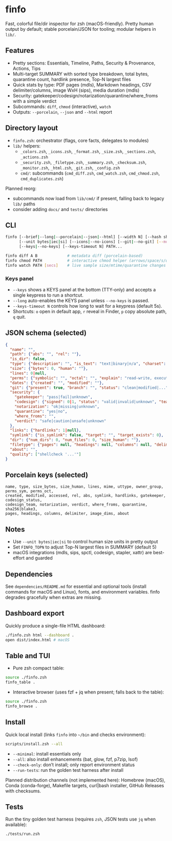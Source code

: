 # finfo

Fast, colorful file/dir inspector for zsh (macOS-friendly). Pretty human output by default; stable porcelain/JSON for tooling; modular helpers in `lib/`.

## Features

- Pretty sections: Essentials, Timeline, Paths, Security & Provenance, Actions, Tips
- Multi-target SUMMARY with sorted type breakdown, total bytes, quarantine count, hardlink presence, Top-N largest files
- Quick stats by type: PDF pages (mdls), Markdown headings, CSV delimiter/columns, image WxH (sips), media duration (mdls)
- Security: gatekeeper/codesign/notarization/quarantine/where_froms with a simple verdict
- Subcommands: `diff`, `chmod` (interactive), `watch`
- Outputs: `--porcelain`, `--json` and `--html` report

## Directory layout

- `finfo.zsh`: orchestrator (flags, core facts, delegates to modules)
- `lib/` helpers:
  - `_colors.zsh`, `_icons.zsh`, `_format.zsh`, `_size.zsh`, `_sections.zsh`, `_actions.zsh`
  - `_security.zsh`, `_filetype.zsh`, `_summary.zsh`, `_checksum.zsh`, `_monitor.zsh`, `_html.zsh`, `_git.zsh`, `_config.zsh`
  - `cmd/`: subcommands (`cmd_diff.zsh`, `cmd_watch.zsh`, `cmd_chmod.zsh`, `cmd_duplicates.zsh`)

Planned reorg:

- subcommands now load from `lib/cmd/` if present, falling back to legacy `lib/` paths
- consider adding `docs/` and `tests/` directories

## CLI

```bash
finfo [--brief|--long|--porcelain|--json|--html] [--width N] [--hash sha256|blake3] \
      [--unit bytes|iec|si] [--icons|--no-icons] [--git|--no-git] [--monitor] [--duplicates] \
      [--keys|--no-keys] [--keys-timeout N] PATH...

finfo diff A B             # metadata diff (porcelain-based)
finfo chmod PATH           # interactive chmod helper (arrows/space/s/q)
finfo watch PATH [secs]    # live sample size/mtime/quarantine changes
```

### Keys panel

- `--keys` shows a KEYS panel at the bottom (TTY-only) and accepts a single keypress to run a shortcut.
- `--long` auto-enables the KEYS panel unless `--no-keys` is passed.
- `--keys-timeout N` controls how long to wait for a keypress (default 5s).
- Shortcuts: `o` open in default app, `r` reveal in Finder, `p` copy absolute path, `q` quit.

## JSON schema (selected)

```json
{
  "name": "",
  "path": {"abs": "", "rel": ""},
  "is_dir": false,
  "type": {"description": "", "is_text": "text|binary|n/a", "charset": ""},
  "size": {"bytes": 0, "human": ""},
  "lines": 0|null,
  "perms": {"symbolic": "", "octal": "", "explain": "read-write, executable"},
  "dates": {"created": "", "modified": ""},
  "git": {"present": true, "branch": "", "status": "clean|modified|..."},
  "security": {
    "gatekeeper": "pass|fail|unknown",
    "codesign": {"signed": 0|1, "status": "valid|invalid|unknown", "team": ""},
    "notarization": "ok|missing|unknown",
    "quarantine": "yes|no",
    "where_froms": "",
    "verdict": "safe|caution|unsafe|unknown"
  },
  "links": {"hardlinks": 1|null},
  "symlink": {"is_symlink": false, "target": "", "target_exists": 0},
  "dir": {"num_dirs": 0, "num_files": 0, "size_human": ""},
  "filetype": {"pages": null, "headings": null, "columns": null, "delimiter": "", "image_dims": ""},
  "about": "",
  "quality": ["shellcheck '...'"]
}
```

## Porcelain keys (selected)

```text
name, type, size_bytes, size_human, lines, mime, uttype, owner_group, perms_sym, perms_oct,
created, modified, accessed, rel, abs, symlink, hardlinks, gatekeeper, codesign_status,
codesign_team, notarization, verdict, where_froms, quarantine, sha256|blake3,
pages, headings, columns, delimiter, image_dims, about
```

## Notes

- Use `--unit bytes|iec|si` to control human size units in pretty output
- Set `FINFO_TOPN` to adjust Top-N largest files in SUMMARY (default 5)
- macOS integrations (mdls, sips, spctl, codesign, stapler, xattr) are best-effort and guarded

## Dependencies

See `dependencies/README.md` for essential and optional tools (install commands for macOS and Linux), fonts, and environment variables. finfo degrades gracefully when extras are missing.

## Dashboard export

Quickly produce a single-file HTML dashboard:

```bash
./finfo.zsh html --dashboard .
open dist/index.html # macOS
```

## Table and TUI

- Pure zsh compact table:

```bash
source ./finfo.zsh
finfo_table .
```

- Interactive browser (uses fzf + jq when present; falls back to the table):

```bash
source ./finfo.zsh
finfo_browse .
```

## Install

Quick local install (links `finfo` into `~/bin` and checks environment):

```bash
scripts/install.zsh --all
```

- `--minimal`: install essentials only
- `--all`: also install enhancements (bat, glow, fzf, p7zip, lsof)
- `--check-only`: don’t install; only report environment status
- `--run-tests`: run the golden test harness after install

Planned distribution channels (not implemented here): Homebrew (macOS), Conda (conda-forge), Makefile targets, curl|bash installer, GitHub Releases with checksums.

## Tests

Run the tiny golden test harness (requires `zsh`, JSON tests use `jq` when available):

```bash
./tests/run.zsh
```
